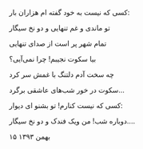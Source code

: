 <!-- 
.. title: دو نخ سیگار
.. slug: do-nakh-sigar
.. date: 2015-11-30 22:17:22 UTC
.. tags: مثنوی
.. category: 
.. link: 
.. description: 
.. type: text
-->

کسی که نیست به خود گفته ام هزاران بار:

تو ماندی و غم تنهایی و دو نخ سیگار

تمام شهر پر است از صدای تنهایی

بیا سکوت نجیبم! چرا نمی‌آیی؟

چه سخت آدم دلتنگ با غمش سر کرد

سکوت در خور شب‌های عاشقی برگرد...

کسی که نیست کنارم! تو بشنو ای دیوار:

دوباره شب! من ویک فندک و دو نخ سیگار....

۱۵ بهمن ۱۳۹۳

